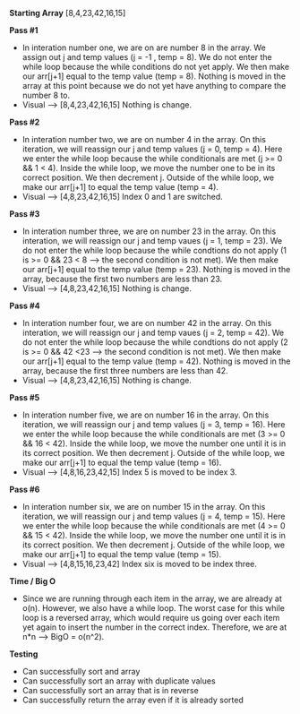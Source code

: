 **Starting Array**
[8,4,23,42,16,15]

**Pass #1**
- In interation number one, we are on are number 8 in the array. We assign out j and temp values (j = -1 , temp = 8). We do not enter the while loop because the while conditions do not yet apply. We then make our arr[j+1] equal to the temp value (temp = 8). Nothing is moved in the array at this point because we do not yet have anything to compare the number 8 to.
- Visual --> [8,4,23,42,16,15] Nothing is change.

**Pass #2**
- In interation number two, we are on number 4 in the array. On this iteration, we will reassign our j and temp values (j = 0, temp = 4). Here we enter the while loop because the while conditionals are met (j >= 0 && 1 < 4). Inside the while loop, we move the number one to be in its correct position. We then decrement j. Outside of the while loop, we make our arr[j+1] to equal the temp value (temp = 4).
- Visual --> [4,8,23,42,16,15] Index 0 and 1 are switched.

**Pass #3**
- In interation number three, we are on number 23 in the array. On this interation, we will reassign our j and temp vaues (j = 1, temp = 23). We do not enter the while loop because the while condtions do not apply (1 is >= 0 && 23 < 8 --> the second condition is not met). We then make our arr[j+1] equal to the temp value (temp = 23). Nothing is moved in the array, because the first two numbers are less than 23.
- Visual --> [4,8,23,42,16,15] Nothing is change.

**Pass #4**
- In interation number four, we are on number 42 in the array. On this interation, we will reassign our j and temp vaues (j = 2, temp = 42). We do not enter the while loop because the while condtions do not apply (2 is >= 0 && 42 <23 --> the second condition is not met). We then make our arr[j+1] equal to the temp value (temp = 42). Nothing is moved in the array, because the first three numbers are less than 42.
- Visual --> [4,8,23,42,16,15] Nothing is change.

**Pass #5**
- In interation number five, we are on number 16 in the array. On this iteration, we will reassign our j and temp values (j = 3, temp = 16). Here we enter the while loop because the while conditionals are met (3 >= 0 && 16 < 42). Inside the while loop, we move the number one until it is in its correct position. We then decrement j. Outside of the while loop, we make our arr[j+1] to equal the temp value (temp = 16).
- Visual --> [4,8,16,23,42,15] Index 5 is moved to be index 3.

**Pass #6**
- In interation number six, we are on number 15 in the array. On this iteration, we will reassign our j and temp values (j = 4, temp = 15). Here we enter the while loop because the while conditionals are met (4 >= 0 && 15 < 42). Inside the while loop, we move the number one until it is in its correct position. We then decrement j. Outside of the while loop, we make our arr[j+1] to equal the temp value (temp = 15).
- Visual --> [4,8,15,16,23,42] Index six is moved to be index three.

**Time / Big O**
- Since we are running through each item in the array, we are already at o(n). However, we also have a while loop. The worst case for this while loop is a reversed array, which would require us going over each item yet again to insert the number in the correct index. Therefore, we are at n*n --> BigO = o(n^2).

**Testing**
- Can successfully sort and array
- Can successfully sort an array with duplicate values
- Can successfully sort an array that is in reverse
- Can successfully return the array even if it is already sorted
